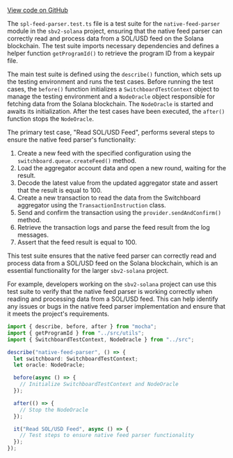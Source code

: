 [View code on GitHub](https://github.com/switchboard-xyz/sbv2-solana/tree/master/.autodoc/docs/json/programs/native-feed-parser/tests)

The `spl-feed-parser.test.ts` file is a test suite for the `native-feed-parser` module in the `sbv2-solana` project, ensuring that the native feed parser can correctly read and process data from a SOL/USD feed on the Solana blockchain. The test suite imports necessary dependencies and defines a helper function `getProgramId()` to retrieve the program ID from a keypair file.

The main test suite is defined using the `describe()` function, which sets up the testing environment and runs the test cases. Before running the test cases, the `before()` function initializes a `SwitchboardTestContext` object to manage the testing environment and a `NodeOracle` object responsible for fetching data from the Solana blockchain. The `NodeOracle` is started and awaits its initialization. After the test cases have been executed, the `after()` function stops the `NodeOracle`.

The primary test case, "Read SOL/USD Feed", performs several steps to ensure the native feed parser's functionality:

1. Create a new feed with the specified configuration using the `switchboard.queue.createFeed()` method.
2. Load the aggregator account data and open a new round, waiting for the result.
3. Decode the latest value from the updated aggregator state and assert that the result is equal to 100.
4. Create a new transaction to read the data from the Switchboard aggregator using the `TransactionInstruction` class.
5. Send and confirm the transaction using the `provider.sendAndConfirm()` method.
6. Retrieve the transaction logs and parse the feed result from the log messages.
7. Assert that the feed result is equal to 100.

This test suite ensures that the native feed parser can correctly read and process data from a SOL/USD feed on the Solana blockchain, which is an essential functionality for the larger `sbv2-solana` project.

For example, developers working on the `sbv2-solana` project can use this test suite to verify that the native feed parser is working correctly when reading and processing data from a SOL/USD feed. This can help identify any issues or bugs in the native feed parser implementation and ensure that it meets the project's requirements.

```typescript
import { describe, before, after } from "mocha";
import { getProgramId } from "../src/utils";
import { SwitchboardTestContext, NodeOracle } from "../src";

describe("native-feed-parser", () => {
  let switchboard: SwitchboardTestContext;
  let oracle: NodeOracle;

  before(async () => {
    // Initialize SwitchboardTestContext and NodeOracle
  });

  after(() => {
    // Stop the NodeOracle
  });

  it("Read SOL/USD Feed", async () => {
    // Test steps to ensure native feed parser functionality
  });
});
```

